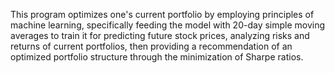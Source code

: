 This program optimizes one's current portfolio by employing principles of machine learning,
specifically feeding the model with 20-day simple moving averages to train it for predicting future stock prices, 
analyzing risks and returns of current portfolios, then providing a recommendation of an optimized portfolio structure
through the minimization of Sharpe ratios.
